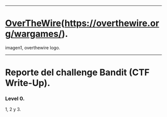 - - -

# [OverTheWire]()(https://overthewire.org/wargames/).

imagen1, overthewire logo.

- - -

# Reporte del challenge Bandit (CTF Write-Up).
### Level 0.


1, 2 y 3.
